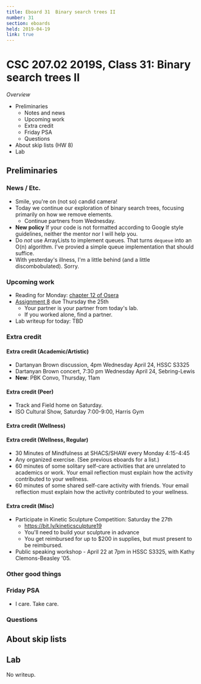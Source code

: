 ```yaml
---
title: Eboard 31  Binary search trees II
number: 31
section: eboards
held: 2019-04-19
link: true
---
```

CSC 207.02 2019S, Class 31:  Binary search trees II
===================================================

_Overview_

* Preliminaries
    * Notes and news
    * Upcoming work
    * Extra credit
    * Friday PSA
    * Questions
* About skip lists (HW 8)
* Lab

Preliminaries
-------------

### News / Etc.

* Smile, you're on (not so) candid camera!
* Today we continue our exploration of binary search trees, focusing
  primarily on how we remove elements.
    * Continue partners from Wednesday.
* **New policy** If your code is not formatted according to Google 
  style guidelines, neither the mentor nor I will help you.
* Do *not* use ArrayLists to implement queues.  That turns 
  `dequeue` into an O(n) algorithm.  I've provied a simple
  queue implementation that should suffice.
* With yesterday's illness, I'm a little behind (and a little
  discombobulated).  Sorry.

### Upcoming work

* Reading for Monday: [chapter 12 of Osera](https://www.cs.grinnell.edu/~rebelsky/Courses/CSC207/osera/chap12.pdf)
* [Assignment 8](../assignments/assignment08) due Thursday the 25th
    * Your partner is your partner from today's lab.
    * If you worked alone, find a partner.
* Lab writeup for today: TBD

### Extra credit

#### Extra credit (Academic/Artistic)

* Dartanyan Brown discussion, 4pm Wednesday April 24, HSSC S3325
* Dartanyan Brown concert, 7:30 pm Wednesday April 24, Sebring-Lewis
* **New**: PBK Convo, Thursday, 11am

#### Extra credit (Peer)

* Track and Field home on Saturday.  
* ISO Cultural Show, Saturday 7:00-9:00, Harris Gym

#### Extra credit (Wellness)

#### Extra credit (Wellness, Regular)

* 30 Minutes of Mindfulness at SHACS/SHAW every Monday 4:15-4:45
* Any organized exercise.  (See previous eboards for a list.)
* 60 minutes of some solitary self-care activities that are unrelated to 
  academics or work.  Your email reflection must explain how
  the activity contributed to your wellness.
* 60 minutes of some shared self-care activity with friends.  Your email 
  reflection must explain how the activity contributed to your wellness.

#### Extra credit (Misc)

* Participate in Kinetic Sculpture Competition: Saturday the 27th
    * <https://bit.ly/kineticsculpture19>
    * You'll need to build your sculpture in advance
    * You get reimbursed for up to $200 in supplies, but must present
      to be reimbursed.
* Public speaking workshop - April 22 at 7pm in HSSC S3325, with
  Kathy Clemons-Beasley '05.

### Other good things

### Friday PSA

* I care.  Take care.

### Questions

About skip lists
----------------

Lab
---

No writeup.

